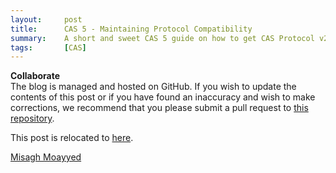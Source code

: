 ```yaml
---
layout:     post
title:      CAS 5 - Maintaining Protocol Compatibility
summary:    A short and sweet CAS 5 guide on how to get CAS Protocol v2 to act as v3.
tags:       [CAS]
---
```


<div class="alert alert-success">
  <strong>Collaborate</strong><br/>The blog is managed and hosted on GitHub. If you wish to update the contents of this post or if you have found an inaccuracy and wish to make corrections, we recommend that you please submit a pull request to <a href="https://github.com/apereo/apereo.github.io">this repository</a>.
</div>


This post is relocated to [here](https://fawnoos.com/2017/06/23/cas-protocol-compatibility/).

[Misagh Moayyed](https://fawnoos.com)
